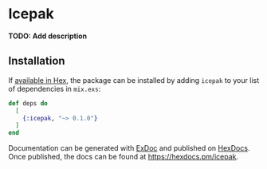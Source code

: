 # Icepak

**TODO: Add description**

## Installation

If [available in Hex](https://hex.pm/docs/publish), the package can be installed
by adding `icepak` to your list of dependencies in `mix.exs`:

```elixir
def deps do
  [
    {:icepak, "~> 0.1.0"}
  ]
end
```

Documentation can be generated with [ExDoc](https://github.com/elixir-lang/ex_doc)
and published on [HexDocs](https://hexdocs.pm). Once published, the docs can
be found at <https://hexdocs.pm/icepak>.

